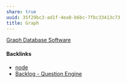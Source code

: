 ```yaml
---
share: true
uuid: 35f29bc3-ad1f-4ea8-b6bc-7fbc33413c73
title: Graph
---
```

[Graph Database Software](/d748dfb3-c097-40d1-8275-d5fe47e38f55)

#### Backlinks

* [node](/7b547d68-8df1-4fd1-b67b-28c134270a62)
* [Backlog - Question Engine](/889c6648-4cf6-4887-848e-b01c4e5f1e71)